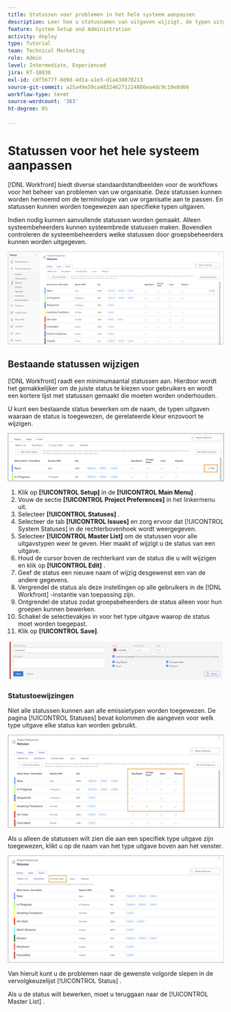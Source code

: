 ```yaml
---
title: Statussen voor problemen in het hele systeem aanpassen
description: Leer hoe u statusnamen van uitgaven wijzigt, de typen uitgaven beheert waarvoor een status wordt gebruikt en statussen vergrendelen/ontgrendelen voor aanpassingen op groepsniveau.
feature: System Setup and Administration
activity: deploy
type: Tutorial
team: Technical Marketing
role: Admin
level: Intermediate, Experienced
jira: KT-10030
exl-id: c8f5677f-8d9d-4d1a-a1e3-d1a438878213
source-git-commit: a25a49e59ca483246271214886ea4dc9c10e8d66
workflow-type: tm+mt
source-wordcount: '363'
ht-degree: 0%

---
```


# Statussen voor het hele systeem aanpassen

[!DNL Workfront] biedt diverse standaardstandbeelden voor de workflows voor het beheer van problemen van uw organisatie. Deze statussen kunnen worden hernoemd om de terminologie van uw organisatie aan te passen. En statussen kunnen worden toegewezen aan specifieke typen uitgaven.

Indien nodig kunnen aanvullende statussen worden gemaakt. Alleen systeembeheerders kunnen systeembrede statussen maken. Bovendien controleren de systeembeheerders welke statussen door groepsbeheerders kunnen worden uitgegeven.

![[!UICONTROL Issues] op [!UICONTROL Statues] page in [!UICONTROL Setup]](assets/admin-fund-all-issue-statuses.png)

## Bestaande statussen wijzigen

[!DNL Workfront] raadt een minimumaantal statussen aan. Hierdoor wordt het gemakkelijker om de juiste status te kiezen voor gebruikers en wordt een kortere lijst met statussen gemaakt die moeten worden onderhouden.

U kunt een bestaande status bewerken om de naam, de typen uitgaven waaraan de status is toegewezen, de gerelateerde kleur enzovoort te wijzigen.

![ de statuslijst van de kwestie met [!UICONTROL Edit] benadrukte optie ](assets/admin-fund-edit-issue-status.png)

1. Klik op **[!UICONTROL Setup]** in de **[!UICONTROL Main Menu]** .
1. Vouw de sectie **[!UICONTROL Project Preferences]** in het linkermenu uit.
1. Selecteer **[!UICONTROL Statuses]** .
1. Selecteer de tab **[!UICONTROL Issues]** en zorg ervoor dat [!UICONTROL System Statuses] in de rechterbovenhoek wordt weergegeven.
1. Selecteer **[!UICONTROL Master List]** om de statussen voor alle uitgavstypen weer te geven. Hier maakt of wijzigt u de status van een uitgave.
1. Houd de cursor boven de rechterkant van de status die u wilt wijzigen en klik op **[!UICONTROL Edit]** .
1. Geef de status een nieuwe naam of wijzig desgewenst een van de andere gegevens.
1. Vergrendel de status als deze instellingen op alle gebruikers in de [!DNL Workfront] -instantie van toepassing zijn.
1. Ontgrendel de status zodat groepsbeheerders de status alleen voor hun groepen kunnen bewerken.
1. Schakel de selectievakjes in voor het type uitgave waarop de status moet worden toegepast.
1. Klik op **[!UICONTROL Save]**.

![ Venster voor het creëren van een nieuwe status ](assets/admin-fund-edit-issue-status-2.png)

### Statustoewijzingen

Niet alle statussen kunnen aan alle emissietypen worden toegewezen. De pagina [!UICONTROL Statuses] bevat kolommen die aangeven voor welk type uitgave elke status kan worden gebruikt.

![ de Orde van de Verandering die op het lusje van Kwesties van de pagina van Statussen wordt benadrukt ](assets/admin-fund-issue-type-statuses.png)


Als u alleen de statussen wilt zien die aan een specifiek type uitgave zijn toegewezen, klikt u op de naam van het type uitgave boven aan het venster.

![[!UICONTROL Issue] tabblad van [!UICONTROL Status] pagina met gemarkeerde kolommen ](assets/admin-fund-statuses-issue-type.png)

Van hieruit kunt u de problemen naar de gewenste volgorde slepen in de vervolgkeuzelijst [!UICONTROL Status] .

Als u de status wilt bewerken, moet u teruggaan naar de [!UICONTROL Master List] .
